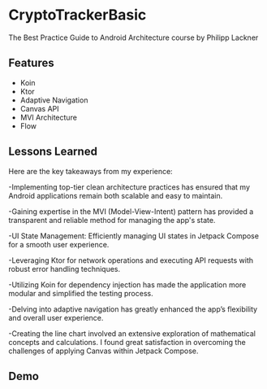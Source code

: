 
# CryptoTrackerBasic

The Best Practice Guide to Android Architecture course by Philipp Lackner


## Features

- Koin
- Ktor
- Adaptive Navigation
- Canvas API 
- MVI Architecture
- Flow 


## Lessons Learned

Here are the key takeaways from my experience:

-Implementing top-tier clean architecture practices has ensured that my Android applications remain both scalable and easy to maintain.

-Gaining expertise in the MVI (Model-View-Intent) pattern has provided a transparent and reliable method for managing the app's state.

-UI State Management: Efficiently managing UI states in Jetpack Compose for a smooth user experience.

-Leveraging Ktor for network operations and executing API requests with robust error handling techniques.

-Utilizing Koin for dependency injection has made the application more modular and simplified the testing process.

-Delving into adaptive navigation has greatly enhanced the app’s flexibility and overall user experience.

-Creating the line chart involved an extensive exploration of mathematical concepts and calculations. I found great satisfaction in overcoming the challenges of applying Canvas within Jetpack Compose.


## Demo



